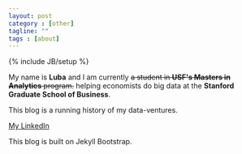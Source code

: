 ```yaml
---
layout: post
category : [other]
tagline: ""
tags : [about]
---
```

{% include JB/setup %}

My name is **Luba** and I am currently <s>a student in **USF's Masters in Analytics** program.</s> helping economists do big data at the **Stanford Graduate School of Business**.

This blog is a running history of my data-ventures.

[  My LinkedIn  ](https://www.linkedin.com/in/lubag/)


This blog is built on Jekyll Bootstrap.